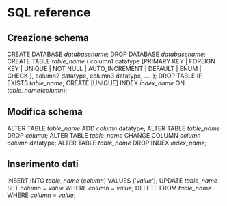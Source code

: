 # SQL reference

## Creazione schema
CREATE DATABASE *databasename*;
DROP DATABASE *databasename*;
CREATE TABLE *table_name* (
    column1 datatype [PRIMARY KEY | FOREIGN KEY | UNIQUE | NOT NULL | AUTO_INCREMENT | DEFAULT | ENUM | CHECK ],
    column2 datatype,
    column3 datatype,
    ....
);
DROP TABLE IF EXISTS *table_name*;
CREATE [UNIQUE] INDEX *index_name* ON *table_name*(*column*);

## Modifica schema
ALTER TABLE *table_name* ADD *column* datatype;
ALTER TABLE *table_name* DROP *column*;
ALTER TABLE *table_name* CHANGE COLUMN *column* *column* datatype;
ALTER TABLE *table_name* DROP INDEX *index_name*;

## Inserimento dati
INSERT INTO *table_name* (*column*) VALUES ('*value*');
UPDATE *table_name* SET *column* = *value* WHERE *column* = *value*;
DELETE FROM *table_name* WHERE *column* = *value*;